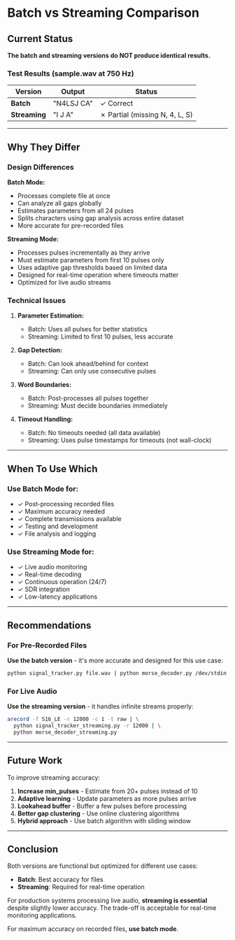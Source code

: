 # Batch vs Streaming Comparison

## Current Status

**The batch and streaming versions do NOT produce identical results.**

### Test Results (sample.wav at 750 Hz)

| Version | Output | Status |
|---------|--------|--------|
| **Batch** | "N4LSJ CA" | ✓ Correct |
| **Streaming** | "I J A" | ✗ Partial (missing N, 4, L, S) |

---

## Why They Differ

### Design Differences

**Batch Mode:**
- Processes complete file at once
- Can analyze all gaps globally
- Estimates parameters from all 24 pulses
- Splits characters using gap analysis across entire dataset
- More accurate for pre-recorded files

**Streaming Mode:**
- Processes pulses incrementally as they arrive
- Must estimate parameters from first 10 pulses only
- Uses adaptive gap thresholds based on limited data
- Designed for real-time operation where timeouts matter
- Optimized for live audio streams

### Technical Issues

1. **Parameter Estimation:**
   - Batch: Uses all pulses for better statistics
   - Streaming: Limited to first 10 pulses, less accurate

2. **Gap Detection:**
   - Batch: Can look ahead/behind for context
   - Streaming: Can only use consecutive pulses

3. **Word Boundaries:**
   - Batch: Post-processes all pulses together
   - Streaming: Must decide boundaries immediately

4. **Timeout Handling:**
   - Batch: No timeouts needed (all data available)
   - Streaming: Uses pulse timestamps for timeouts (not wall-clock)

---

## When To Use Which

### Use **Batch Mode** for:
- ✓ Post-processing recorded files
- ✓ Maximum accuracy needed
- ✓ Complete transmissions available
- ✓ Testing and development
- ✓ File analysis and logging

### Use **Streaming Mode** for:
- ✓ Live audio monitoring
- ✓ Real-time decoding
- ✓ Continuous operation (24/7)
- ✓ SDR integration
- ✓ Low-latency applications

---

## Recommendations

### For Pre-Recorded Files
**Use the batch version** - it's more accurate and designed for this use case:
```bash
python signal_tracker.py file.wav | python morse_decoder.py /dev/stdin
```

### For Live Audio
**Use the streaming version** - it handles infinite streams properly:
```bash
arecord -f S16_LE -r 12000 -c 1 -t raw | \
  python signal_tracker_streaming.py -r 12000 | \
  python morse_decoder_streaming.py
```

---

## Future Work

To improve streaming accuracy:

1. **Increase min_pulses** - Estimate from 20+ pulses instead of 10
2. **Adaptive learning** - Update parameters as more pulses arrive
3. **Lookahead buffer** - Buffer a few pulses before processing
4. **Better gap clustering** - Use online clustering algorithms
5. **Hybrid approach** - Use batch algorithm with sliding window

---

## Conclusion

Both versions are functional but optimized for different use cases:

- **Batch**: Best accuracy for files
- **Streaming**: Required for real-time operation

For production systems processing live audio, **streaming is essential** despite slightly lower accuracy. The trade-off is acceptable for real-time monitoring applications.

For maximum accuracy on recorded files, **use batch mode**.
